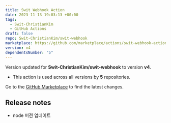 ```yaml
---
title: Swit Webhook Action
date: 2023-11-13 19:03:13 +00:00
tags:
  - Swit-ChristianKim
  - GitHub Actions
draft: false
repo: Swit-ChristianKim/swit-webhook
marketplace: https://github.com/marketplace/actions/swit-webhook-action
version: v4
dependentsNumber: "5"
---
```



Version updated for **Swit-ChristianKim/swit-webhook** to version **v4**.
- This action is used across all versions by **5** repositories.

Go to the [GitHub Marketplace](https://github.com/marketplace/actions/swit-webhook-action) to find the latest changes.

## Release notes

- node 버전 업데이트
